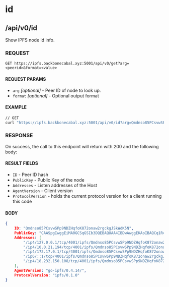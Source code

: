 # id

## /api/v0/id

Show IPFS node id info.

### REQUEST

`GET https://ipfs.backbonecabal.xyz:5001/api/v0/get?arg=<peerid>&format=<value>`

#### REQUEST PARAMS
- `arg` _[optional]_ - Peer ID of node to look up.
- `format` _[optional]_ - Optional output format

 
#### EXAMPLE
```bash
// GET
curl "https://ipfs.backbonecabal.xyz:5001/api/v0/id?arg=Qmdnso85PCsvwSPp9NDZHqfoK872onaw2rgckgJSkWdK5N"
```

### RESPONSE

On success, the call to this endpoint will return with 200 and the following body:

#### RESULT FIELDS
- `ID` - Peer ID hash
- `PublicKey` - Public Key of the node
- `Addresses` - Listen addresses of the Host
- `AgentVersion` - Client version
- `ProtocolVersion` - holds the current protocol version for a client running this code

#### BODY
```json
{
    ID: "Qmdnso85PCsvwSPp9NDZHqfoK872onaw2rgckgJSkWdK5N",
    PublicKey: "CAASpgIwggEiMA0GCSqGSIb3DQEBAQUAA4IBDwAwggEKAoIBAQCq1Rc1+JFY1Ds4dHHPs/sshcC/8Oh5dG/kkIK/HmUpib2/kRg242O1hIGDb2yKDN9TFa43TZDYYNNGJbHRRr8Y1J5bBX6jHHGW0i85NEZm74LbU023vVjYUMoOjT7QPnjSUym7zB2vOIydQSLmSSSta2lZi4hPhH+fDzJoL2cQ241i2o6Ay/AoorayJO9vMj3N4ptjrW2aWhLdQZA+Lg6mtpu0GdpnoYJQvki/T40ZCgOvB/9gG/Z1guUvhXzl3DS8TbPrSqUMWe97oyN0J1VLnVw2UKGOW+hyNhJ9oLG0MesRTIa2p9OOKAB55Taf7cBY9tSKzCNDxfi5NP8PEyJNAgMBAAE=",
    Addresses: [
        "/ip4/127.0.0.1/tcp/4001/ipfs/Qmdnso85PCsvwSPp9NDZHqfoK872onaw2rgckgJSkWdK5N",
        "/ip4/10.0.21.194/tcp/4001/ipfs/Qmdnso85PCsvwSPp9NDZHqfoK872onaw2rgckgJSkWdK5N",
        "/ip4/172.17.0.1/tcp/4001/ipfs/Qmdnso85PCsvwSPp9NDZHqfoK872onaw2rgckgJSkWdK5N",
        "/ip6/::1/tcp/4001/ipfs/Qmdnso85PCsvwSPp9NDZHqfoK872onaw2rgckgJSkWdK5N",
        "/ip4/18.232.150.108/tcp/4001/ipfs/Qmdnso85PCsvwSPp9NDZHqfoK872onaw2rgckgJSkWdK5N"
    ],
    AgentVersion: "go-ipfs/0.4.14/",
    ProtocolVersion: "ipfs/0.1.0"
}
```